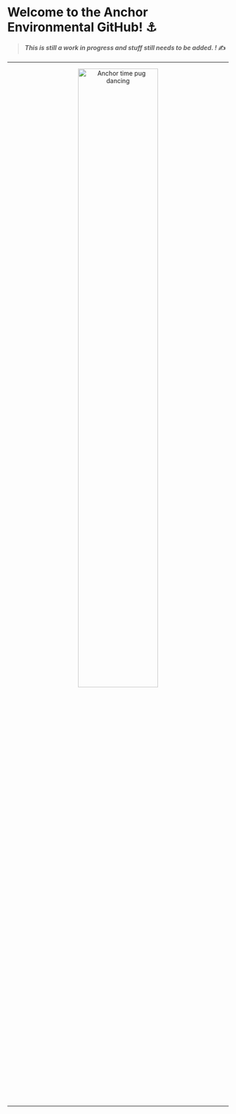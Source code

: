 # __Welcome to the Anchor Environmental GitHub!__ ⚓

> #### _This is still a work in progress and stuff still needs to be added. !_ ✍️



---
<p align="center">
  <img width="60%" src="https://github.com/Anchor-Environmental/.github/assets/149476021/9979c3ac-7c9d-4c6e-87a5-bf9a1d4799a6" alt="Anchor time pug dancing">
</p>

---

